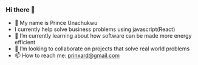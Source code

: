 ### Hi there 👋


- 🔭 My name is Prince Unachukwu
- I currently help solve business problems using javascript(React)
- 🌱 I’m currently learning about how software can be made more energy efficient
- 👯 I’m looking to collaborate on projects that solve real world problems
- 📫 How to reach me: prinxard@gmail.com
